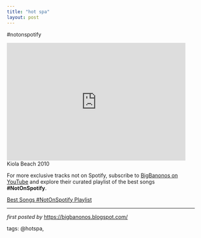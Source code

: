 ```yaml
---
title: "hot spa"
layout: post
---
```

#notonspotify <br />
<iframe width="95%" height="315" src="https://www.youtube.com/embed/3gc7471QhTo?list=PLtuNtuTatqI0kFahUCbtbfenC_ET5O_tr" frameborder="0" allowfullscreen></iframe><br />
Kiola Beach 2010

<!--Subscribe and Playlist Links-->
<div>
    <p>For more exclusive tracks not on Spotify, subscribe to <a href="https://www.youtube.com/@BigBanonos" target="_blank">BigBanonos on YouTube</a> and explore their curated playlist of the best songs <strong>#NotOnSpotify</strong>.</p>
    <p><a href="https://www.youtube.com/playlist?list=PLtuNtuTatqI0kFahUCbtbfenC_ET5O_tr" target="_blank">Best Songs #NotOnSpotify Playlist<br /></a></p></div>

<hr />

<p><em>first posted by</em> <a href="https://bigbanonos.blogspot.com/" rel="noopener" target="_new">https://bigbanonos.blogspot.com/</a></p>

<p>tags: @hotspa,</p>
